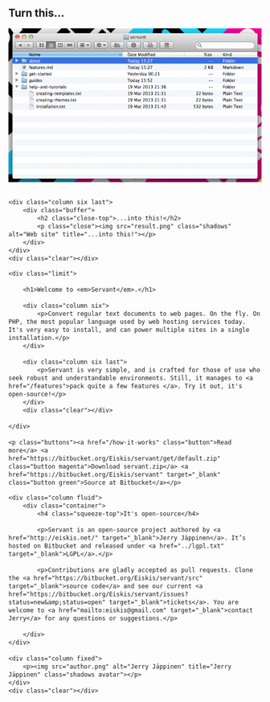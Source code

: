 
<div class="showoff">
	<div class="column six">
		<div class="buffer">
			<h2 class="close-top">Turn this...</h2>
			<p class="close"><img src="files.png" class="shadows" alt="Files and folders" title="Turn this..."></p>
		</div>
	</div>

	<div class="column six last">
		<div class="buffer">
			<h2 class="close-top">...into this!</h2>
			<p class="close"><img src="result.png" class="shadows" alt="Web site" title="...into this!"></p>
		</div>
	</div>
	<div class="clear"></div>
</div>


<div class="intro">

	<div class="limit">

		<h1>Welcome to <em>Servant</em>.</h1>

		<div class="column six">
			<p>Convert regular text documents to web pages. On the fly. On PHP, the most popular language used by web hosting services today. It's very easy to install, and can power multiple sites in a single installation.</p>
		</div>

		<div class="column six last">
			<p>Servant is very simple, and is crafted for those of use who seek robust and understandable environments. Still, it manages to <a href="/features">pack quite a few features </a>. Try it out, it's open-source!</p>
		</div>
		<div class="clear"></div>

	</div>

	<p class="buttons"><a href="/how-it-works" class="button">Read more</a> <a href="https://bitbucket.org/Eiskis/servant/get/default.zip" class="button magenta">Download servant.zip</a> <a href="https://bitbucket.org/Eiskis/servant" target="_blank" class="button green">Source at Bitbucket</a></p>

</div>



<div class="author limit">

	<div class="column fluid">
		<div class="container">
			<h4 class="squeeze-top">It's open-source</h4>

			<p>Servant is an open-source project authored by <a href="http://eiskis.net/" target="_blank">Jerry Jäppinen</a>. It’s hosted on Bitbucket and released under <a href="../lgpl.txt" target="_blank">LGPL</a>.</p>

			<p>Contributions are gladly accepted as pull requests. Clone the <a href="https://bitbucket.org/Eiskis/servant/src" target="_blank">source code</a> and see our current <a href="https://bitbucket.org/Eiskis/servant/issues?status=new&amp;status=open" target="_blank">tickets</a>. You are welcome to <a href="mailto:eiskis@gmail.com" target="_blank">contact Jerry</a> for any questions or suggestions.</p>

		</div>
	</div>

	<div class="column fixed">
		<p><img src="author.png" alt="Jerry Jäppinen" title="Jerry Jäppinen" class="shadows avatar"></p>
	</div>
	<div class="clear"></div>

</div>
